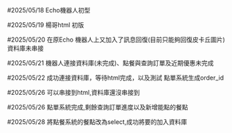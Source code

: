 <p>#2025/05/18 
Echo機器人初型</p>
<p>#2025/05/19
楊哥html 初版</p>
<p>#2025/05/20
在原Echo 機器人上又加入了訊息回復(目前只能夠回復皮卡丘圖片)
資料庫未串接</p>
<p>#2025/05/21
機器人連接資料庫(未完成)、點餐與查詢訂單及近期優惠未完成</p>
<p>#2025/05/22
成功連接資料庫，等待html完成，以及測試
點單系統生成order_id</p>
<p>#2025/05/26
可以串接到html,資料庫還沒串接到</p>
<p>#2025/05/26
點單系統完成,剩餘查詢訂單進度以及新增能點的餐點</p>
<p>#2025/05/28
將點餐系統的餐點改為select,成功將要的加入資料庫</p>